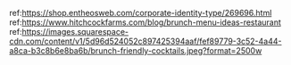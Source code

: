 ref:https://shop.entheosweb.com/corporate-identity-type/269696.html
ref:https://www.hitchcockfarms.com/blog/brunch-menu-ideas-restaurant
ref:https://images.squarespace-cdn.com/content/v1/5d96d524052c897425394aaf/fef89779-3c52-4a44-a8ca-b3c8b6e8ba6b/brunch-friendly-cocktails.jpeg?format=2500w